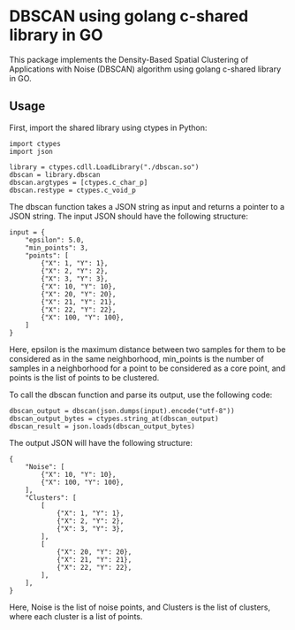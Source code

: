 # DBSCAN using golang c-shared library in GO

This package implements the Density-Based Spatial Clustering of Applications with Noise (DBSCAN) algorithm using golang c-shared library in GO.

## Usage

First, import the shared library using ctypes in Python:

```
import ctypes
import json

library = ctypes.cdll.LoadLibrary("./dbscan.so")
dbscan = library.dbscan
dbscan.argtypes = [ctypes.c_char_p]
dbscan.restype = ctypes.c_void_p
```

The dbscan function takes a JSON string as input and returns a pointer to a JSON string. The input JSON should have the following structure:

```
input = {
    "epsilon": 5.0,
    "min_points": 3,
    "points": [
        {"X": 1, "Y": 1},
        {"X": 2, "Y": 2},
        {"X": 3, "Y": 3},
        {"X": 10, "Y": 10},
        {"X": 20, "Y": 20},
        {"X": 21, "Y": 21},
        {"X": 22, "Y": 22},
        {"X": 100, "Y": 100},
    ]
}
```

Here, epsilon is the maximum distance between two samples for them to be considered as in the same neighborhood, min_points is the number of samples in a neighborhood for a point to be considered as a core point, and points is the list of points to be clustered.

To call the dbscan function and parse its output, use the following code:

```
dbscan_output = dbscan(json.dumps(input).encode("utf-8"))
dbscan_output_bytes = ctypes.string_at(dbscan_output)
dbscan_result = json.loads(dbscan_output_bytes)
```

The output JSON will have the following structure:

```
{
    "Noise": [
        {"X": 10, "Y": 10},
        {"X": 100, "Y": 100},
    ],
    "Clusters": [
        [
            {"X": 1, "Y": 1},
            {"X": 2, "Y": 2},
            {"X": 3, "Y": 3},
        ],
        [
            {"X": 20, "Y": 20},
            {"X": 21, "Y": 21},
            {"X": 22, "Y": 22},
        ],
    ],
}
```

Here, Noise is the list of noise points, and Clusters is the list of clusters, where each cluster is a list of points.

